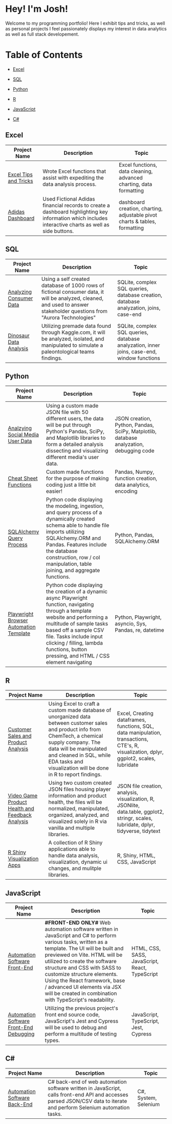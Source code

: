 # **Hey! I'm Josh!**
Welcome to my programming portfolio! Here I exhibit tips and tricks, as well as personal projects I feel passionately displays my interest in data analytics as well as full stack developement.
# Table of Contents


* [Excel](#Excel)
  
* [SQL](#SQL)

* [Python](#Python)

* [R](#R)

* [JavaScript](#JavaScript)

* [C#](#c#)

## Excel
Project Name  | Description   |  Topic
------------- | ------------- | ------------------
 [Excel Tips and Tricks](https://github.com/Josh9182/Excel-Tips-and-Tricks)| Wrote Excel functions that assist with expediting the data analysis process. | Excel functions, data cleaning, advanced charting, data formatting
[Adidas Dashboard](https://github.com/Josh9182/Josh9182/blob/main/Adidas_Spreadsheet.xlsm) | Used Fictional Adidas financial records to create a dashboard highlighting key information which includes interactive charts as well as side buttons. | dashboard creation, charting, adjustable pivot charts & tables, formatting

## SQL
Project Name  | Description   |  Topic
------------- | ------------- | ------------------
[Analyzing Consumer Data](https://github.com/Josh9182/SQL-Projects/tree/main/SQL-Portfolio) | Using a self created database of 1000 rows of fictional consumer data, it will be analyzed, cleaned, and used to answer stakeholder questions from "Aurora Technologies"| SQLite, complex SQL queries, database creation, database analyzation, joins, case-end
[Dinosaur Data Analysis](https://github.com/Josh9182/SQL-Projects/tree/main/SQL-Portfolio-Dinosaur) | Utilizing premade data found through Kaggle.com, it will be analyzed, isolated, and manipulated to simulate a paleontological teams findings. | SQLite, complex SQL queries, database analyzation, inner joins, case-end, window functions

## Python
Project Name  | Description   |  Topic
------------- | ------------- | ------------------
[Analzying Social Media User Data](https://github.com/Josh9182/Python-Projects/tree/main/Social%20Media%20Database) | Using a custom made JSON file with 50 different users, the data will be put through Python's Pandas, SciPy, and Maplotlib libraries to form a detailed analysis dissecting and visualizing different media's user data. | JSON creation, Python, Pandas, SciPy, Matplotlib, database analyzation, debugging code
[Cheat Sheet Functions](https://github.com/Josh9182/Python-Projects/tree/main/Cheat%20Sheet%20Functions) | Custom made functions for the purpose of making coding just a little bit easier! | Pandas, Numpy, function creation, data analytics, encoding |
[SQLAlchemy Query Process](https://github.com/Josh9182/Python-Projects/tree/main/SQLAlchemy) | Python code displaying the modeling, ingestion, and query process of a dynamically created schema able to handle file imports utilizing SQLAlchemy.ORM and Pandas. Features include the database construction, row / col manipulation, table joining, and aggregate functions. | Python, Pandas, SQLAlchemy.ORM
[Playwright Browser Automation Template](https://github.com/Josh9182/Python-Projects/tree/main/Web%20Automation) | Python code displaying the creation of a dynamic async Playwright function, navigating through a template website and performing a multitude of sample tasks based off a sample CSV file. Tasks include input clicking / filling, lambda functions, button pressing, and HTML / CSS element navigating | Python, Playwright, asyncio, Sys, Pandas, re, datetime


## R
Project Name  | Description   |  Topic
------------- | ------------- | ------------------
[Customer Sales and Product Analysis](https://github.com/Josh9182/R-Projects/tree/main/Customer%20Sales) | Using Excel to craft a custom made database of unorganized data between customer sales and product info from ChemTech, a chemical supply company. The data will be manipulated and cleaned in SQL, while EDA tasks and visualization will be done in R to report findings. | Excel, Creating dataframes, functions, SQL, data manipulation, transactions, CTE's, R, visualization, dplyr, ggplot2, scales, lubridate
[Video Game Product Health and Feedback Analysis](https://github.com/Josh9182/R-Projects/tree/main/Game%20Information) | Using two custom created JSON files housing player information and product health, the files will be normalized, manipulated, organized, analyzed, and visualized solely in R via vanilla and multiple libraries. | JSON file creation, analysis, visualization, R, JSONlite, data.table, ggplot2, stringr, scales, lubridate, dplyr, tidyverse, tidytext
[R Shiny Visualization Apps](https://github.com/Josh9182/R-Projects/tree/main/Shiny%20Applications)| A collection of R Shiny applications able to handle data analysis, visualization, dynamic ui changes, and mulitple libraries. | R, Shiny, HTML, CSS, JavaScript

## JavaScript
Project Name  | Description   |  Topic
------------- | ------------- | ------------------
[Automation Software Front-End](https://github.com/Josh9182/JavaScript-Projects/tree/main/Automation%20Software%20UI)|**#FRONT-END ONLY#** Web automation software written in JavaScript and C# to perform various tasks, written as a template. The UI will be built and previewed on Vite. HTML will be utilized to create the software structure and CSS with SASS to customize structure elements. Using the React framework, base / advanced UI elements via JSX will be created in combination with TypeScript's readability. | HTML, CSS, SASS, JavaScript, React, TypeScript
[Automation Software Front-End Debugging](https://github.com/Josh9182/JavaScript-Projects/tree/main/Automation%20Software%20Debugging) | Utilizing the previous project's front end source code, JavaScript's Jest and Cypress will be used to debug and perform a multitude of testing types. | JavaScript, TypeScript, Jest, Cypress

## C#
Project Name  | Description   |  Topic
------------- | ------------- | ------------------
[Automation Software Back-End]()| C# back-end of web automation software written in JavaScript, calls front-end API and accesses parsed JSON/CSV data to iterate and perform Selenium automation tasks. | C#, System, Selenium |
